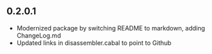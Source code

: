 ## 0.2.0.1

* Modernized package by switching README to markdown, adding ChangeLog.md
* Updated links in disassembler.cabal to point to Github
